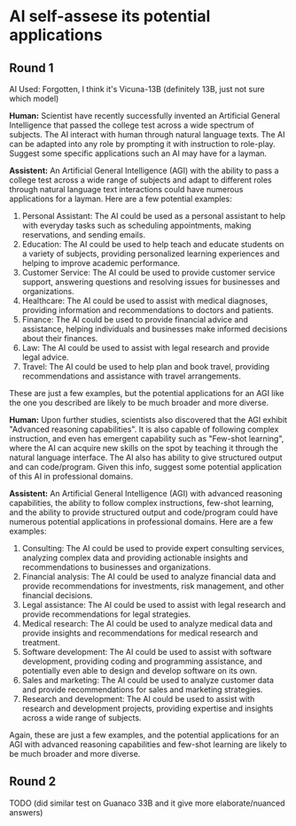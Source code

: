 # AI self-assese its potential applications


## Round 1
AI Used: Forgotten, I think it's Vicuna-13B (definitely 13B, just not sure which model)

**Human:** Scientist have recently successfully invented an Artificial General Intelligence that passed the college test across a wide spectrum of subjects. The AI interact with human through natural language texts. The AI can be adapted into any role by prompting it with instruction to role-play. Suggest some specific applications such an AI may have for a layman.

**Assistent:** An Artificial General Intelligence (AGI) with the ability to pass a college test across a wide range of subjects and adapt to different roles through natural language text interactions could have numerous applications for a layman. Here are a few potential examples:

1. Personal Assistant: The AI could be used as a personal assistant to help with everyday tasks such as scheduling appointments, making reservations, and sending emails.
2. Education: The AI could be used to help teach and educate students on a variety of subjects, providing personalized learning experiences and helping to improve academic performance.
3. Customer Service: The AI could be used to provide customer service support, answering questions and resolving issues for businesses and organizations.
4. Healthcare: The AI could be used to assist with medical diagnoses, providing information and recommendations to doctors and patients.
5. Finance: The AI could be used to provide financial advice and assistance, helping individuals and businesses make informed decisions about their finances.
6. Law: The AI could be used to assist with legal research and provide legal advice.
7. Travel: The AI could be used to help plan and book travel, providing recommendations and assistance with travel arrangements.

These are just a few examples, but the potential applications for an AGI like the one you described are likely to be much broader and more diverse.

**Human:** Upon further studies, scientists also discovered that the AGI exhibit "Advanced reasoning capabilities". It is also capable of following complex instruction, and even has emergent capability such as "Few-shot learning", where the AI can acquire new skills on the spot by teaching it through the natural language interface. The AI also has ability to give structured output and can code/program. Given this info, suggest some potential application of this AI in professional domains.

**Assistent:** An Artificial General Intelligence (AGI) with advanced reasoning capabilities, the ability to follow complex instructions, few-shot learning, and the ability to provide structured output and code/program could have numerous potential applications in professional domains. Here are a few examples:

1. Consulting: The AI could be used to provide expert consulting services, analyzing complex data and providing actionable insights and recommendations to businesses and organizations.
2. Financial analysis: The AI could be used to analyze financial data and provide recommendations for investments, risk management, and other financial decisions.
3. Legal assistance: The AI could be used to assist with legal research and provide recommendations for legal strategies.
4. Medical research: The AI could be used to analyze medical data and provide insights and recommendations for medical research and treatment.
5. Software development: The AI could be used to assist with software development, providing coding and programming assistance, and potentially even able to design and develop software on its own.
6. Sales and marketing: The AI could be used to analyze customer data and provide recommendations for sales and marketing strategies.
7. Research and development: The AI could be used to assist with research and development projects, providing expertise and insights across a wide range of subjects.

Again, these are just a few examples, and the potential applications for an AGI with advanced reasoning capabilities and few-shot learning are likely to be much broader and more diverse.

## Round 2
TODO (did similar test on Guanaco 33B and it give more elaborate/nuanced answers)
